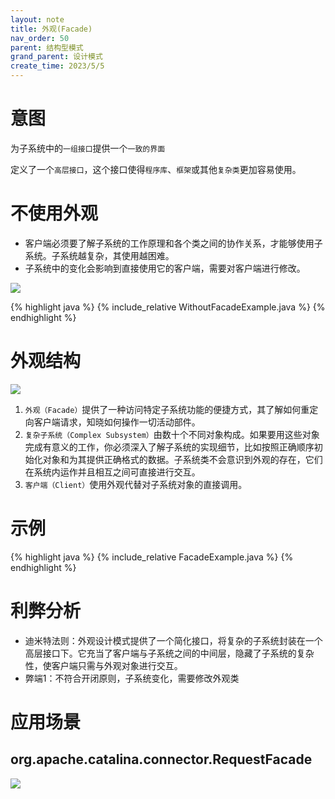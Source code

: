 ```yaml
---
layout: note
title: 外观(Facade)
nav_order: 50
parent: 结构型模式
grand_parent: 设计模式
create_time: 2023/5/5
---
```


# 意图

为子系统中的`一组接口`提供一个`一致的界面`

定义了一个`高层接口`，这个接口使得`程序库`、`框架`或其他`复杂类`更加容易使用。

# 不使用外观

- 客户端必须要了解子系统的工作原理和各个类之间的协作关系，才能够使用子系统。子系统越复杂，其使用越困难。
- 子系统中的变化会影响到直接使用它的客户端，需要对客户端进行修改。

![](https://cdn.jsdelivr.net/gh/luguosong/images@master/diagrams/design-pattern/structural/%E4%B8%8D%E4%BD%BF%E7%94%A8%E5%A4%96%E8%A7%82%E6%A8%A1%E5%BC%8F.svg)

{% highlight java %}
{% include_relative WithoutFacadeExample.java %}
{% endhighlight %}

# 外观结构

![](https://cdn.jsdelivr.net/gh/luguosong/images@master/blog-img/20230526092405.png)

1. `外观（Facade）`提供了一种访问特定子系统功能的便捷方式，其了解如何重定向客户端请求，知晓如何操作一切活动部件。
2. `复杂子系统（Complex Subsystem）`由数十个不同对象构成。如果要用这些对象完成有意义的工作，你必须深入了解子系统的实现细节，比如按照正确顺序初始化对象和为其提供正确格式的数据。子系统类不会意识到外观的存在，它们在系统内运作并且相互之间可直接进行交互。
3. `客户端（Client）`使用外观代替对子系统对象的直接调用。

# 示例

{% highlight java %}
{% include_relative FacadeExample.java %}
{% endhighlight %}

# 利弊分析

- 迪米特法则：外观设计模式提供了一个简化接口，将复杂的子系统封装在一个高层接口下。它充当了客户端与子系统之间的中间层，隐藏了子系统的复杂性，使客户端只需与外观对象进行交互。
- 弊端1：不符合开闭原则，子系统变化，需要修改外观类

# 应用场景

## org.apache.catalina.connector.RequestFacade

![](https://cdn.jsdelivr.net/gh/luguosong/images@master/blog-img/202306141828564-%E5%A4%96%E8%A7%82%E6%A8%A1%E5%BC%8F.png)

